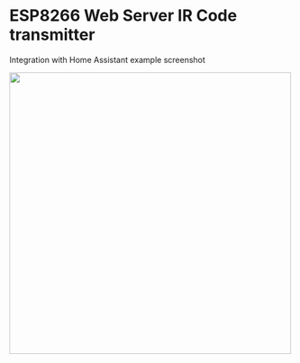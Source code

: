 # ESP8266 Web Server IR Code transmitter

Integration with Home Assistant example screenshot

<img src="https://i.imgur.com/CzcWKp1.png" width="500">

